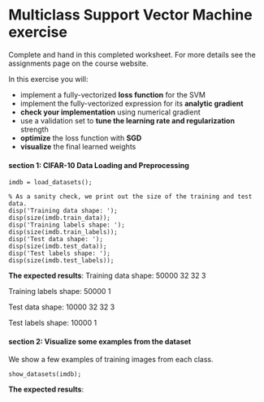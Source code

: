 # Multiclass Support Vector Machine exercise
Complete and hand in this completed worksheet. For more details see the assignments page on the course website.

In this exercise you will:

- implement a fully-vectorized **loss function** for the SVM
- implement the fully-vectorized expression for its **analytic gradient**
- **check your implementation** using numerical gradient
- use a validation set to **tune the learning rate and regularization** strength
- **optimize** the loss function with **SGD**
- **visualize** the final learned weights

#### section 1: CIFAR-10 Data Loading and Preprocessing
    imdb = load_datasets();
    
    % As a sanity check, we print out the size of the training and test data.
    disp('Training data shape: ');
    disp(size(imdb.train_data));
    disp('Training labels shape: ');
    disp(size(imdb.train_labels));
    disp('Test data shape: ');
    disp(size(imdb.test_data));
    disp('Test labels shape: ');
    disp(size(imdb.test_labels));
**The expected results**:
Training data shape: 
       50000          32          32           3

Training labels shape: 
       50000           1

Test data shape: 
       10000          32          32           3

Test labels shape: 
       10000           1
       
#### section 2: Visualize some examples from the dataset 
We show a few examples of training images from each class.

	show_datasets(imdb);
    
**The expected results**:
